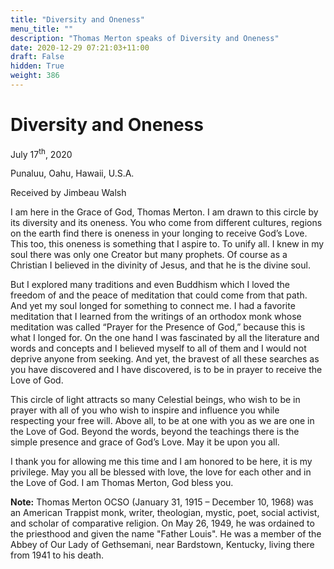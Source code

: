 ```yaml
---
title: "Diversity and Oneness"
menu_title: ""
description: "Thomas Merton speaks of Diversity and Oneness"
date: 2020-12-29 07:21:03+11:00
draft: False
hidden: True
weight: 386
---
```

# Diversity and Oneness 

July 17<sup>th</sup>, 2020

Punaluu, Oahu, Hawaii, U.S.A.

Received by Jimbeau Walsh



I am here in the Grace of God, Thomas Merton. I am drawn to this circle by its diversity and its oneness. You who come from different cultures, regions on the earth find there is oneness in your longing to receive God’s Love. This too, this oneness is something that I aspire to. To unify all. I knew in my soul there was only one Creator but many prophets. Of course as a Christian I believed in the divinity of Jesus, and that he is the divine soul. 

But I explored many traditions and even Buddhism which I loved the freedom of and the peace of meditation that could come from that path. And yet my soul longed for something to connect me. I had a favorite meditation that I learned from the writings of an orthodox monk whose meditation was called “Prayer for the Presence of God,” because this is what I longed for. On the one hand I was fascinated by all the literature and words and concepts and I believed myself to all of them and I would not deprive anyone from seeking. And yet, the bravest of all these searches as you have discovered and I have discovered, is to be in prayer to receive the Love of God. 

This circle of light attracts so many Celestial beings, who wish to be in prayer with all of you who wish to inspire and influence you while respecting your free will. Above all, to be at one with you as we are one in the Love of God. Beyond the words, beyond the teachings there is the simple presence and grace of God’s Love. May it be upon you all. 

I thank you for allowing me this time and I am honored to be here, it is my privilege. May you all be blessed with love, the love for each other and in the Love of God. I am Thomas Merton, God bless you.

**Note:** Thomas Merton OCSO (January 31, 1915 – December 10, 1968) was an American Trappist monk, writer, theologian, mystic, poet, social activist, and scholar of comparative religion. On May 26, 1949, he was ordained to the priesthood and given the name "Father Louis". He was a member of the Abbey of Our Lady of Gethsemani, near Bardstown, Kentucky, living there from 1941 to his death.